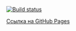 [![Build status](https://ci.appveyor.com/api/projects/status/7242wd9rckphyjyr?svg=true)](https://ci.appveyor.com/project/VavaIkelman/ahj-events-1-5npne)

[Ссылка на GitHub Pages](https://vavaikelman.github.io/ahj-events-1/)
